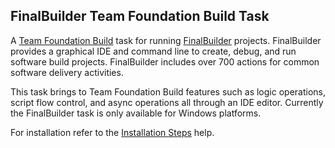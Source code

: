 ﻿## FinalBuilder Team Foundation Build Task

A [Team Foundation Build](https://msdn.microsoft.com/Library/vs/alm/Build/overview) task for running [FinalBuilder](https://www.finalbuilder.com/downloads/finalbuilder) projects. FinalBuilder provides a graphical IDE and command line to create, debug, and run software build projects. FinalBuilder includes over 700 actions for common software delivery activities. 

This task brings to Team Foundation Build features such as logic operations, script flow control, and async operations all through an IDE editor. Currently the FinalBuilder task is only available for Windows platforms. 

For installation refer to the [Installation Steps](https://github.com/VSoftTechnologies/FinalBuilderTFS/blob/master/docs/Installation.md) help.